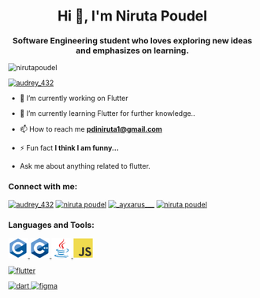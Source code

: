 <h1 align="center">Hi 👋, I'm Niruta Poudel</h1>
<h3 align="center">Software Engineering student who loves exploring new ideas and emphasizes on learning.</h3>

<p align="left"> <img src="https://komarev.com/ghpvc/?username=nirutapoudel&label=Profile%20views&color=0e75b6&style=flat" alt="nirutapoudel" /> </p>

<p align="left"> <a href="https://twitter.com/audrey_432" target="blank"><img src="https://img.shields.io/twitter/follow/audrey_432?logo=twitter&style=for-the-badge" alt="audrey_432" /></a> </p>

- 🔭 I’m currently working on Flutter

- 🌱 I’m currently learning Flutter for further knowledge..

- 📫 How to reach me **pdiniruta1@gmail.com**
-  ⚡ Fun fact **I think I am funny...**
-  Ask me about anything related to flutter.

<h3 align="left">Connect with me:</h3>
<p align="left">
<a href="https://twitter.com/audrey_432" target="blank"><img align="center" src="https://raw.githubusercontent.com/rahuldkjain/github-profile-readme-generator/master/src/images/icons/Social/twitter.svg" alt="audrey_432" height="30" width="40" /></a>
<a href="https://fb.com/niruta poudel" target="blank"><img align="center" src="https://raw.githubusercontent.com/rahuldkjain/github-profile-readme-generator/master/src/images/icons/Social/facebook.svg" alt="niruta poudel" height="30" width="40" /></a>
<a href="https://instagram.com/_ayxarus___" target="blank"><img align="center" src="https://raw.githubusercontent.com/rahuldkjain/github-profile-readme-generator/master/src/images/icons/Social/instagram.svg" alt="_ayxarus___" height="30" width="40" /></a>
 <a href="https://linkedin.com/in/niruta poudel" target="blank"><img align="center" src="https://raw.githubusercontent.com/rahuldkjain/github-profile-readme-generator/master/src/images/icons/Social/linked-in-alt.svg" alt="niruta poudel" height="30" width="40"  /></a> 
</p>

<h3 align="left">Languages and Tools:</h3>
<p align="left"> <a href="https://www.cprogramming.com/" target="_blank" rel="noreferrer"> <img src="https://raw.githubusercontent.com/devicons/devicon/master/icons/c/c-original.svg" alt="c" width="40" height="40"/> </a> <a href="https://www.w3schools.com/cpp/" target="_blank" rel="noreferrer"> <img src="https://raw.githubusercontent.com/devicons/devicon/master/icons/cplusplus/cplusplus-original.svg" alt="cplusplus" width="40" height="40"/> </a> <a href="https://www.java.com" target="_blank" rel="noreferrer"> <img src="https://raw.githubusercontent.com/devicons/devicon/master/icons/java/java-original.svg" alt="java" width="40" height="40"/> </a> <a href="https://developer.mozilla.org/en-US/docs/Web/JavaScript" target="_blank" rel="noreferrer"> <img src="https://raw.githubusercontent.com/devicons/devicon/master/icons/javascript/javascript-original.svg" alt="javascript" width="40" height="40"/> </a> </p>
<p align="left"> <a href="https://flutter.dev" target="_blank" rel="noreferrer"> <img src="https://www.vectorlogo.zone/logos/flutterio/flutterio-icon.svg" alt="flutter" width="40" height="40"/> </a>
<p align="left"> <a href="https://dart.dev" target="_blank" rel="noreferrer"> <img src="https://www.vectorlogo.zone/logos/dartlang/dartlang-icon.svg" alt="dart" width="40" height="40"/> </a> <a href="https://www.figma.com/" target="_blank" rel="noreferrer"> <img src="https://www.vectorlogo.zone/logos/figma/figma-icon.svg" alt="figma" width="40" height="40"/> </a> 
</p>

